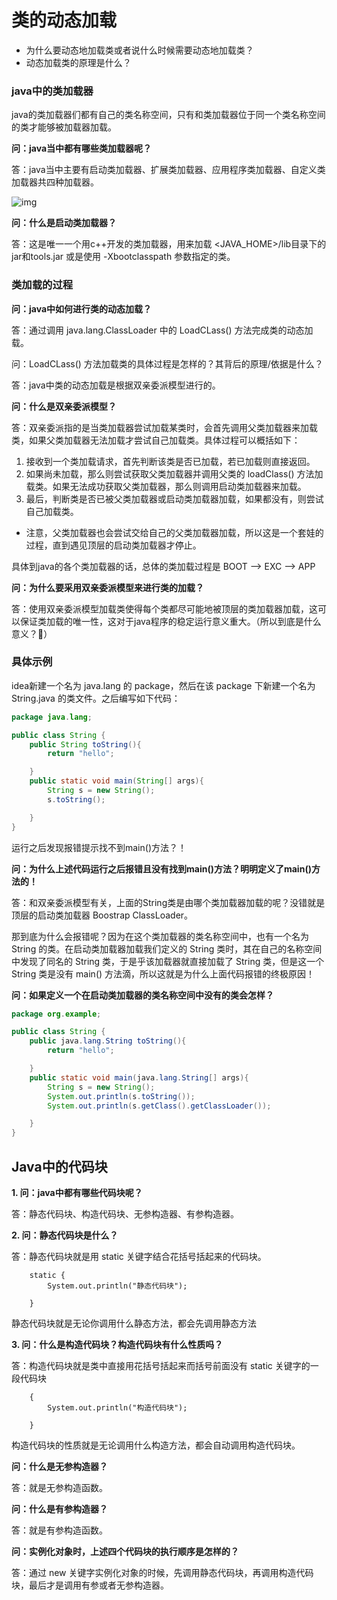 # 类的动态加载

- 为什么要动态地加载类或者说什么时候需要动态地加载类？
- 动态加载类的原理是什么？

### java中的类加载器

java的类加载器们都有自己的类名称空间，只有和类加载器位于同一个类名称空间的类才能够被加载器加载。

**问：java当中都有哪些类加载器呢？**

答：java当中主要有启动类加载器、扩展类加载器、应用程序类加载器、自定义类加载器共四种加载器。

![img](https://pic1.zhimg.com/80/v2-c8e5a55b021fe4df1573e06915a21c9c_1440w.webp)

**问：什么是启动类加载器？**

答：这是唯一一个用c++开发的类加载器，用来加载 <JAVA_HOME>/lib目录下的jar和tools.jar 或是使用 -Xbootclasspath 参数指定的类。



### 类加载的过程

**问：java中如何进行类的动态加载？**

答：通过调用 java.lang.ClassLoader 中的 LoadCLass() 方法完成类的动态加载。

问：LoadCLass() 方法加载类的具体过程是怎样的？其背后的原理/依据是什么？

答：java中类的动态加载是根据双亲委派模型进行的。

**问：什么是双亲委派模型？**

答：双亲委派指的是当类加载器尝试加载某类时，会首先调用父类加载器来加载类，如果父类加载器无法加载才尝试自己加载类。具体过程可以概括如下：

1. 接收到一个类加载请求，首先判断该类是否已加载，若已加载则直接返回。
2. 如果尚未加载，那么则尝试获取父类加载器并调用父类的 loadClass() 方法加载类。如果无法成功获取父类加载器，那么则调用启动类加载器来加载。
3. 最后，判断类是否已被父类加载器或启动类加载器加载，如果都没有，则尝试自己加载类。

- 注意，父类加载器也会尝试交给自己的父类加载器加载，所以这是一个套娃的过程，直到遇见顶层的启动类加载器才停止。

具体到java的各个类加载器的话，总体的类加载过程是 BOOT —> EXC —-> APP

**问：为什么要采用双亲委派模型来进行类的加载？**

答：使用双亲委派模型加载类使得每个类都尽可能地被顶层的类加载器加载，这可以保证类加载的唯一性，这对于java程序的稳定运行意义重大。（所以到底是什么意义？🤭）

### 具体示例

idea新建一个名为 java.lang 的 package，然后在该 package 下新建一个名为 String.java 的类文件。之后编写如下代码：

```java
package java.lang;

public class String {
    public String toString(){
        return "hello";

    }
    public static void main(String[] args){
        String s = new String();
        s.toString();

    }
}
```

运行之后发现报错提示找不到main()方法？！

**问：为什么上述代码运行之后报错且没有找到main()方法？明明定义了main()方法的！**

答：和双亲委派模型有关，上面的String类是由哪个类加载器加载的呢？没错就是顶层的启动类加载器 Boostrap ClassLoader。

那到底为什么会报错呢？因为在这个类加载器的类名称空间中，也有一个名为 String 的类。在启动类加载器加载我们定义的 String 类时，其在自己的名称空间中发现了同名的 String 类，于是乎该加载器就直接加载了 String 类，但是这一个 String 类是没有 main() 方法滴，所以这就是为什么上面代码报错的终极原因！

**问：如果定义一个在启动类加载器的类名称空间中没有的类会怎样？**

```java
package org.example;

public class String {
    public java.lang.String toString(){
        return "hello";

    }
    public static void main(java.lang.String[] args){
        String s = new String();
        System.out.println(s.toString());
        System.out.println(s.getClass().getClassLoader());

    }
}
```

## Java中的代码块

**1. 问：java中都有哪些代码块呢？**

答：静态代码块、构造代码块、无参构造器、有参构造器。



**2. 问：静态代码块是什么？**

答：静态代码块就是用 static 关键字结合花括号括起来的代码块。

```
    static {
        System.out.println("静态代码块");

    }
```

静态代码块就是无论你调用什么静态方法，都会先调用静态方法



**3. 问：什么是构造代码块？构造代码块有什么性质吗？**

答：构造代码块就是类中直接用花括号括起来而括号前面没有 static 关键字的一段代码块

```
    {
        System.out.println("构造代码块");

    }
```

构造代码块的性质就是无论调用什么构造方法，都会自动调用构造代码块。



**问：什么是无参构造器？**

答：就是无参构造函数。



**问：什么是有参构造器？**

答：就是有参构造函数。



**问：实例化对象时，上述四个代码块的执行顺序是怎样的？**

答：通过 new 关键字实例化对象的时候，先调用静态代码块，再调用构造代码块，最后才是调用有参或者无参构造器。



